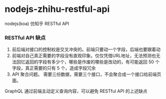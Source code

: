 # nodejs-zhihu-restful-api
nodejs(koa) 仿知乎 RESTful API


### RESTful API 缺点
1. 前后端对接口的控制权是交叉冲突的。前端只要动一个字段，后端也要跟着动
2. 前端对自己真正需要的字段没有直观印象。仅仅凭借URL地址，无法预测也无法回忆返回的字段有多少个，哪些是作废的哪些是改动的，有可能返回 50 个字段，真正需要的只有 5 个，造成字段冗余
3. API 聚合问题。 需要三份数据，需要三个接口，不会聚合成一个接口给前端页面。

GraphQL 通过前端主动定义查询内容，可以避免 RESTful API 的上述缺点